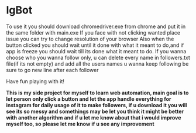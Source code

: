 # IgBot

To use it you should download chromedriver.exe from chrome and put it in the same folder with main.exe
If you face with not clicking wanted place issue you can try to change resolution of your browser
Also when the button clicked you should wait until it done with what it meant to do,and if app is freeze you should wait till its done what it meant to do.
If you wanna choose who you wanna follow only, u can delete every name in followers.txt file(if its not empty) and add all the users names u wanna keep following be sure to go new line after each follower

Have fun playing with it!




******This is my side project for myself to learn web automation, main goal is to let person only click a button and let the app handle everything for instagram 
for daily usage of it to make followers, if u download it you will see its so messy and somethings may be let you think it might be better with another algorithm
and if u let me know about that i would improve myself too, so please let me know if u see any improvement******
